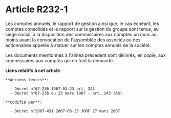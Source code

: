 # Article R232-1

Les comptes annuels, le rapport de gestion ainsi que, le cas échéant, les comptes consolidés et le rapport sur la gestion du
groupe sont tenus, au siège social, à la disposition des commissaires aux comptes un mois au moins avant la convocation de
l'assemblée des associés ou des actionnaires appelés à statuer sur les comptes annuels de la société.

Les documents mentionnés à l'alinéa précédent sont délivrés, en copie, aux commissaires aux comptes qui en font la demande.

**Liens relatifs à cet article**

	**Anciens textes**:

	  - Décret n°67-236 1967-03-23 art. 243
	  - Décret n°67-236 du 23 mars 1967 - art. 243 (Ab)

	**Codifié par**:

	  - Décret n°2007-431 2007-03-25 JORF 27 mars 2007
